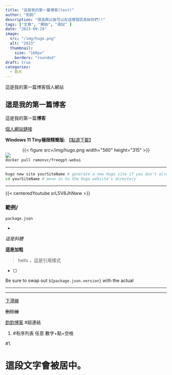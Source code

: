 ```yaml
---
title: "這是我的第一篇博客(test)"
author: "鈞鈞"
description: "很高興以後可以在這裡發訊息給你們!!"
tags: ["文章", "開始", "測試" ]
date: "2023-09-29"
image:
  src: "/img/hugo.png"
  alt: "2023"
  thumbnail:
    size: "160px"
    borders: "rounded"
draft: true
categories:
  - 影片
---
```

這是我的第一篇博客個人網站
<!--more-->
## 這是我的第一篇博客 

這是我的第一篇**博客**


[個人網站鏈接](https://youtube.com/@Jiun?si=oCfrcIO6C9d5AdbD) 

**Windows 11 Tiny極限精簡版:** 【[點選下載](https://archive.org/details/tiny-11-core-x-64-beta-1)】

<center>{{< figure src=/img/hugo.png width="560" height="315" >}}</center>

<a href="/img/hugo.png " data-lightbox="image-1" data-title="我的图片">
    <img src="/img/hugo.png/img/hugo.png





```bash
docker pull ramonvc/freegpt-webui
```



---------------------------------------------------------------------------------------------------

```bash
hugo new site yourSiteName # generate a new Hugo site if you don't already have one
cd yourSiteName # move in to the Hugo website's directory
```



---------------------------------------------------------------------------------------------------
{{< centeredYoutube srL5V8JhNww >}}





### 範例/

`package.json`

- 

*這是斜體*

**這是加粗**

> hello ，這是引用樣式

- [ ] 

Be sure to swap out `${package.json.version}` with the actual

***

---

<u>下滑線</u>

~~刪除線~~

[鈞鈞博客](https://jiun8631.vercel.app/) #超連結

1.   #有序列表 任意 數字+點+空格

#1. 
<div class="center-text">
<h1>這段文字會被居中。</h1>
</div>

<!-- <left> 隱藏的內容 </left> -->   
